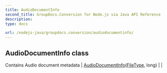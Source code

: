 ```yaml
---
title: AudioDocumentInfo
second_title: GroupDocs.Conversion for Node.js via Java API Reference
description: 
type: docs

url: /nodejs-java/groupdocs.conversion/audiodocumentinfo/
---
```


## AudioDocumentInfo class
Contains Audio document metadata
| [AudioDocumentInfo](audiodocumentinfo)([FileType](../filetype), long) |  |

